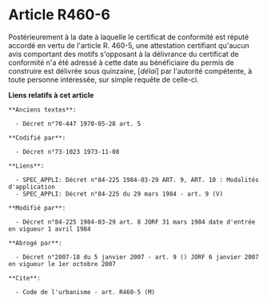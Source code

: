 # Article R460-6

Postérieurement à la date à laquelle le certificat de conformité est réputé accordé en vertu de l'article R. 460-5, une
attestation certifiant qu'aucun avis comportant des motifs s'opposant à la délivrance du certificat de conformité n'a été
adressé à cette date au bénéficiaire du permis de construire est délivrée sous quinzaine, [*délai*] par l'autorité
compétente, à toute personne intéressée, sur simple requête de celle-ci.

**Liens relatifs à cet article**

	**Anciens textes**:

	  - Décret n°70-447 1970-05-28 art. 5

	**Codifié par**:

	  - Décret n°73-1023 1973-11-08

	**Liens**:

	  - SPEC_APPLI: Décret n°84-225 1984-03-29 ART. 9, ART. 10 : Modalités d'application
	  - SPEC_APPLI: Décret n°84-225 du 29 mars 1984 - art. 9 (V)

	**Modifié par**:

	  - Décret n°84-225 1984-03-29 art. 8 JORF 31 mars 1984 date d'entrée en vigueur 1 avril 1984

	**Abrogé par**:

	  - Décret n°2007-18 du 5 janvier 2007 - art. 9 () JORF 6 janvier 2007 en vigueur le 1er octobre 2007

	**Cite**:

	  - Code de l'urbanisme - art. R460-5 (M)
